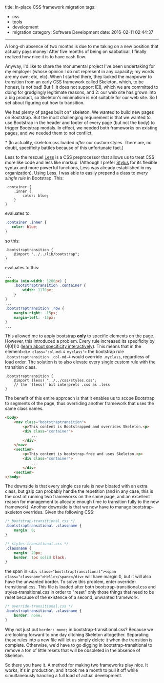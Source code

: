 title: In-place CSS framework migration
tags:
  - css
  - tools
  - development
  - migration
category: Software Development
date: 2016-02-11 02:44:37
---

A long-sh absence of two months is due to me taking on a new position that actually pays money! After five months of being on sabbatical, I finally realized how nice it is to have cash flow. 

Anyway, I'd like to share the monumental project I've been undertaking for my employer (whose opinion I do not represent in any capacity; my words are my own; etc, etc). When I started there, they lacked the manpower to transition from an early CSS framework called Skeleton, which, to be honest, is not bad! But 1: it does not support IE8, which we are committed to doing for grudgingly legitimate reasons, and 2: our web site has grown into a big product, so Skeleton's minimalism is not suitable for our web site. So I set about figuring out how to transition. 

We had plenty of pages built on* skeleton. We wanted to build new pages on Bootstrap. But the most challenging requirement is that we wanted to use Bootstrap in the header and footer of every page (but not the body) to trigger Bootstrap modals. In effect, we needed both frameworks on existing pages, and we needed them to not conflict. 

\* (In actuality, skeleton.css loaded *after* our custom styles. There are, no doubt, specificity battles because of this unfortunate fact.)

Less to the rescue! [Less](http://lesscss.org/) is a CSS preprocessor that allows us to treat CSS more like code and less like markup. (Although I prefer [Stylus](http://stylus-lang.com/) for its flexible syntax and more powerful functions, Less was already established in my organization). Using Less, I was able to easily prepend a class to *every single rule* in Bootstrap. This:

```less
.container {
    .inner {
        color: blue;
    }
}
```
evaluates to:
```css
.container .inner {
   color: blue;
}
```

so this:
```less
.bootstraptransition {
    @import "../../lib/bootstrap";
}
```
evaluates to this:
```css
...
@media (min-width: 1200px) {
    .bootstraptransition .container {
        width: 1170px;
    }
}
...
.bootstraptransition .row {
    margin-right: -15px;
    margin-left: -15px;
}
...
```

This allowed me to apply bootstrap **only** to specific elements on the page. However, this introduced a problem. Every rule increased its specificity by 0|0|1|0 ([learn about specificity interactively](https://specificity.keegan.st/)). This means that in the element`<div class="col-md-4 myclass">` the bootstrap rule `.bootstraptransition .col-md-4` would override `.myclass`, regardless of load order. The solution is to also elevate every single custom rule with the transition class.

```less
.bootstraptransition {
    @import (less) "../../css/styles.css"; 
    // the `(less)` bit interprets .css as .less
}
```

The benefit of this entire approach is that it enables us to scope Bootstrap to segments of the page, thus overriding another framework that uses the same class names.

```html
<body>
    <nav class="bootstraptransition">
        <p>This content is Bootstrapped and overrides Skeleton.<p>
        <div class="container">
            ...
        </div>
    </nav>
    <section>
        <p>This content is bootstrap-free and uses Skeleton.<p>
        <div class="container">
            ...
        </div>
    <section>
</body>
```

The downside is that every single css rule is now bloated with an extra class, but gzip can probably handle the repetition (and in any case, this is the cost of running two frameworks on the same page, and an excellent reason for management to allocate enough time to transition fully to the new framework). Another downside is that we now have to manage bootstrap-skeleton overrides. Given the following CSS:

```css
/* bootstrap-transitional.css */
.bootstraptransitional .classname {
    margin: 0;
}

/* styles-transitional.css */
.classname {
    margin: 20px;
    border: 1px solid black;
}
```
the span in `<div class="bootstraptransitional"><span class="classname">Hello</span></div>` will have margin 0, but it will also have the unwanted border. To solve this problem, enter override-transitional.css. This file is loaded after both bootstrap-transitional.css and styles-transitional.css in order to "reset" only those things that need to be reset because of the existence of a second, unwanted framework. 

```css
/* override-transitional.css */
.bootstraptransitional .classname {
    border: none;
}
```

Why not just put `border: none;` in bootstrap-transitional.css? Because we are looking forward to one day ditching Skeleton altogether. Separating these rules into a new file will let us simply delete it when the transition is complete. Otherwise, we'd have to go digging in bootstrap-transitional to remove a ton of little resets that will be obsoleted in the absence of Skeleton.

So there you have it. A method for making two frameworks play nice. It works, it's in production, and it took me a month to pull it off while simultaneously handling a full load of actual development. 
